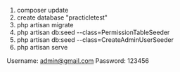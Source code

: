 
1. composer update
2. create database "practicletest"
3. php artisan migrate
4. php artisan db:seed --class=PermissionTableSeeder
5. php artisan db:seed --class=CreateAdminUserSeeder
6. php artisan serve



Username: admin@gmail.com
Password: 123456
